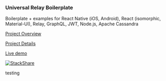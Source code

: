 ### Universal Relay Boilerplate
Boilerplate + examples for React Native (iOS, Android), React (isomorphic, Material-UI), Relay, GraphQL, JWT, Node.js, Apache Cassandra

[Project Overview](http://codefoundries.com/products/UniversalRelayBoilerplate.html)

[Project Details](http://codefoundries.com/developer/rebar/)

[Live demo](http://universal-relay-boilerplate.herokuapp.com/)

[![StackShare](http://img.shields.io/badge/tech-stack-0690fa.svg?style=flat)](http://stackshare.io/code-foundries/code-foundries)

testing
